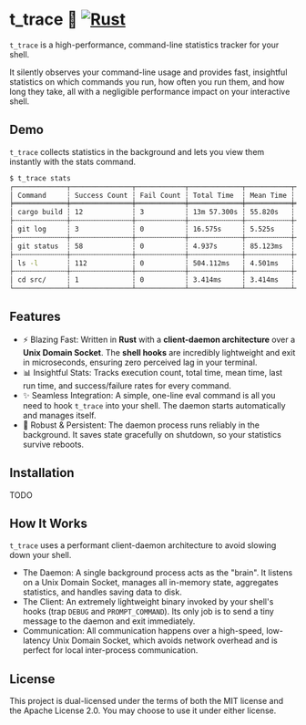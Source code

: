 # t_trace 🚀 [![Rust](https://github.com/M-Komorek/t_trace/actions/workflows/rust.yml/badge.svg?branch=main)](https://github.com/M-Komorek/t_trace/actions/workflows/rust.yml)

`t_trace` is a high-performance, command-line statistics tracker for your shell.

It silently observes your command-line usage and provides fast, insightful statistics on which commands you run, how often you run them, and how long they take, all with a negligible performance impact on your interactive shell.

## Demo
`t_trace` collects statistics in the background and lets you view them instantly with the stats command.
``` bash
$ t_trace stats
┌─────────────┬───────────────┬────────────┬─────────────┬───────────┬───────────┐
│ Command     ┆ Success Count ┆ Fail Count ┆ Total Time  ┆ Mean Time ┆ Last Time │
╞═════════════╪═══════════════╪════════════╪═════════════╪═══════════╪═══════════╡
│ cargo build ┆ 12            ┆ 3          ┆ 13m 57.300s ┆ 55.820s   ┆ 1m 2.100s │
├╌╌╌╌╌╌╌╌╌╌╌╌╌┼╌╌╌╌╌╌╌╌╌╌╌╌╌╌╌┼╌╌╌╌╌╌╌╌╌╌╌╌┼╌╌╌╌╌╌╌╌╌╌╌╌╌┼╌╌╌╌╌╌╌╌╌╌╌┼╌╌╌╌╌╌╌╌╌╌╌┤
│ git log     ┆ 3             ┆ 0          ┆ 16.575s     ┆ 5.525s    ┆ 3.116s    │
├╌╌╌╌╌╌╌╌╌╌╌╌╌┼╌╌╌╌╌╌╌╌╌╌╌╌╌╌╌┼╌╌╌╌╌╌╌╌╌╌╌╌┼╌╌╌╌╌╌╌╌╌╌╌╌╌┼╌╌╌╌╌╌╌╌╌╌╌┼╌╌╌╌╌╌╌╌╌╌╌┤
│ git status  ┆ 58            ┆ 0          ┆ 4.937s      ┆ 85.123ms  ┆ 75.450ms  │
├╌╌╌╌╌╌╌╌╌╌╌╌╌┼╌╌╌╌╌╌╌╌╌╌╌╌╌╌╌┼╌╌╌╌╌╌╌╌╌╌╌╌┼╌╌╌╌╌╌╌╌╌╌╌╌╌┼╌╌╌╌╌╌╌╌╌╌╌┼╌╌╌╌╌╌╌╌╌╌╌┤
│ ls -l       ┆ 112           ┆ 0          ┆ 504.112ms   ┆ 4.501ms   ┆ 3.987ms   │
├╌╌╌╌╌╌╌╌╌╌╌╌╌┼╌╌╌╌╌╌╌╌╌╌╌╌╌╌╌┼╌╌╌╌╌╌╌╌╌╌╌╌┼╌╌╌╌╌╌╌╌╌╌╌╌╌┼╌╌╌╌╌╌╌╌╌╌╌┼╌╌╌╌╌╌╌╌╌╌╌┤
│ cd src/     ┆ 1             ┆ 0          ┆ 3.414ms     ┆ 3.414ms   ┆ 3.414ms   │
└─────────────┴───────────────┴────────────┴─────────────┴───────────┴───────────┘
```

## Features
- ⚡️ Blazing Fast: Written in **Rust** with a **client-daemon architecture** over a **Unix Domain Socket**. The **shell hooks** are incredibly lightweight and exit in microseconds, ensuring zero perceived lag in your terminal.
- 📊 Insightful Stats: Tracks execution count, total time, mean time, last run time, and success/failure rates for every command.
- ✨ Seamless Integration: A simple, one-line eval command is all you need to hook `t_trace` into your shell. The daemon starts automatically and manages itself.
- 💾 Robust & Persistent: The daemon process runs reliably in the background. It saves state gracefully on shutdown, so your statistics survive reboots.

## Installation
TODO

## How It Works
`t_trace` uses a performant client-daemon architecture to avoid slowing down your shell.

- The Daemon: A single background process acts as the "brain". It listens on a Unix Domain Socket, manages all in-memory state, aggregates statistics, and handles saving data to disk.
- The Client: An extremely lightweight binary invoked by your shell's hooks (trap `DEBUG` and `PROMPT_COMMAND`). Its only job is to send a tiny message to the daemon and exit immediately.
- Communication: All communication happens over a high-speed, low-latency Unix Domain Socket, which avoids network overhead and is perfect for local inter-process communication.

## License
This project is dual-licensed under the terms of both the MIT license and the Apache License 2.0. You may choose to use it under either license.
